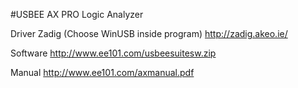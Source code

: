 
#USBEE AX PRO Logic Analyzer

Driver
Zadig (Choose WinUSB inside program)
http://zadig.akeo.ie/

Software
http://www.ee101.com/usbeesuitesw.zip

Manual
http://www.ee101.com/axmanual.pdf
